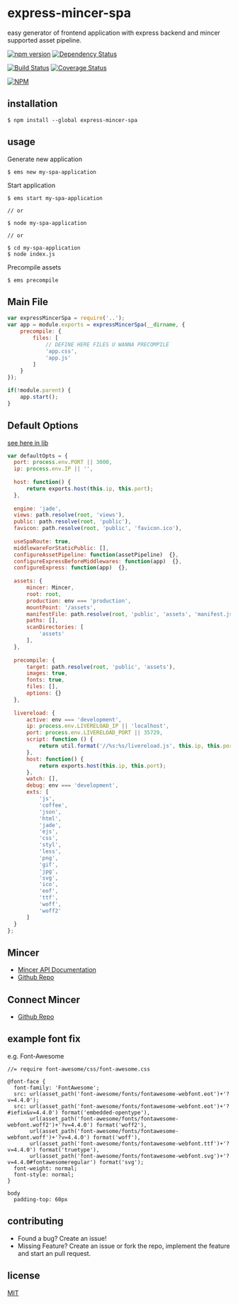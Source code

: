# express-mincer-spa

easy generator of frontend application with express backend and mincer
supported asset pipeline.

[![npm version](https://badge.fury.io/js/express-mincer-spa.svg)](https://badge.fury.io/js/express-mincer-spa)
[![Dependency Status](https://gemnasium.com/naxmefy/express-mincer-spa.svg)](https://gemnasium.com/naxmefy/express-mincer-spa)

[![Build Status](https://travis-ci.org/naxmefy/express-mincer-spa.svg?branch=master)](https://travis-ci.org/naxmefy/express-mincer-spa)
[![Coverage Status](https://coveralls.io/repos/github/naxmefy/express-mincer-spa/badge.svg?branch=master)](https://coveralls.io/github/naxmefy/express-mincer-spa?branch=master)


[![NPM](https://nodei.co/npm/express-mincer-spa.png?downloads=true&downloadRank=true&stars=true)](https://nodei.co/npm/express-mincer-spa/)

## installation

```
$ npm install --global express-mincer-spa
```

## usage

Generate new application

```
$ ems new my-spa-application
```

Start application

```
$ ems start my-spa-application

// or

$ node my-spa-application

// or

$ cd my-spa-application
$ node index.js
```

Precompile assets

```
$ ems precompile
```

## Main File

```JavaScript
var expressMincerSpa = require('..');
var app = module.exports = expressMincerSpa(__dirname, {
    precompile: {
        files: [
            // DEFINE HERE FILES U WANNA PRECOMPILE
            'app.css',
            'app.js'
        ]
    }
});

if(!module.parent) {
    app.start();
}
```

## Default Options

[see here in lib](https://github.com/naxmefy/express-mincer-spa/blob/master/lib/index.js#L117)

```JavaScript
var defaultOpts = {
  port: process.env.PORT || 3000,
  ip: process.env.IP || '',
  
  host: function() {
      return exports.host(this.ip, this.port);
  },
  
  engine: 'jade',
  views: path.resolve(root, 'views'),
  public: path.resolve(root, 'public'),
  favicon: path.resolve(root, 'public', 'favicon.ico'),
  
  useSpaRoute: true,
  middlewareForStaticPublic: [],
  configureAssetPipeline: function(assetPipeline)  {},
  configureExpressBeforeMiddlewares: function(app)  {},
  configureExpress: function(app)  {},
  
  assets: {
      mincer: Mincer,
      root: root,
      production: env === 'production',
      mountPoint: '/assets',
      manifestFile: path.resolve(root, 'public', 'assets', 'manifest.json'),
      paths: [],
      scanDirectories: [
          'assets'
      ],
  },
  
  precompile: {
      target: path.resolve(root, 'public', 'assets'),
      images: true,
      fonts: true,
      files: [],
      options: {}
  },
  
  livereload: {
      active: env === 'development',
      ip: process.env.LIVERELOAD_IP || 'localhost',
      port: process.env.LIVERELOAD_PORT || 35729,
      script: function () {
          return util.format('//%s:%s/livereload.js', this.ip, this.port);
      },
      host: function() {
          return exports.host(this.ip, this.port);
      },
      watch: [],
      debug: env === 'development',
      exts: [
          'js',
          'coffee',
          'json',
          'html',
          'jade',
          'ejs',
          'css',
          'styl',
          'less',
          'png',
          'gif',
          'jpg',
          'svg',
          'ico',
          'eof',
          'ttf',
          'woff',
          'woff2'
      ]
  }
};
```


## Mincer

* [Mincer API Documentation](http://nodeca.github.io/mincer)
* [Github Repo](https://github.com/nodeca/mincer)

## Connect Mincer

* [Github Repo](https://github.com/clarkdave/connect-mincer)

## example font fix

e.g. Font-Awesome

```Stylus
//= require font-awesome/css/font-awesome.css

@font-face {
  font-family: 'FontAwesome';
  src: url(asset_path('font-awesome/fonts/fontawesome-webfont.eot')+'?v=4.4.0');
  src: url(asset_path('font-awesome/fonts/fontawesome-webfont.eot')+'?#iefix&v=4.4.0') format('embedded-opentype'), 
       url(asset_path('font-awesome/fonts/fontawesome-webfont.woff2')+'?v=4.4.0') format('woff2'), 
       url(asset_path('font-awesome/fonts/fontawesome-webfont.woff')+'?v=4.4.0') format('woff'), 
       url(asset_path('font-awesome/fonts/fontawesome-webfont.ttf')+'?v=4.4.0') format('truetype'), 
       url(asset_path('font-awesome/fonts/fontawesome-webfont.svg')+'?v=4.4.0#fontawesomeregular') format('svg');
  font-weight: normal;
  font-style: normal;
}

body
  padding-top: 60px
```

## contributing

* Found a bug? Create an issue!
* Missing Feature? Create an issue or fork the repo, implement the feature and start an pull request.

## license

[MIT](https://github.com/naxmefy/express-mincer-spa/blob/master/LICENSE)
